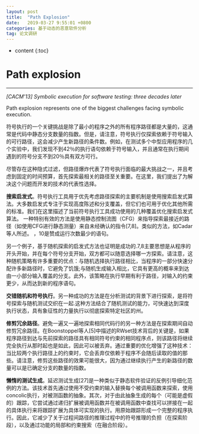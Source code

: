```yaml
---
layout: post
title:  "Path Explosion"
date:   2019-03-27 9:55:01 +0800
categories: 基于动态的恶意软件分析
tag: 论文调研
---
```

* content
{:toc}


# Path explosion
---
*[CACM’13] Symbolic execution for software testing: three decades later*

Path explosion represents one of the biggest challenges facing symbolic execution.

符号执行的一个关键挑战是除了最小的程序之外的所有程序路径都是大量的，这通常是代码中静态分支数量的指数。但是，请注意，符号执行仅探索依赖于符号输入的可行路径，这会减少产生新路径的条件数。例如，在测试多个中型应用程序的几个实验中，我们发现不到42％的执行语句依赖于符号输入，并且通常在执行期间遇到的符号分支不到20％具有双方可行。

尽管存在这种隐式过滤，但路径爆炸代表了符号执行面临的最大挑战之一，并且考虑到固定的时间预算，首先探索最相关的路径至关重要。在这里，我们提出了为解决这个问题而开发的技术的代表性选择。

**搜索启发式**。符号执行工具用于优先考虑路径探索的主要机制是使用搜索启发式算法。大多数启发式专注于实现高度陈述和分支覆盖，但它们也可用于优化其他所需的标准。我们在这里描述了当前符号执行工具成功使用的几种覆盖优化搜索启发式算法。
一种特别有效的方法是使用静态控制流图（CFG）来指导探索最接近的路径（如使用CFG进行静态测量）来自未经确认的指令[7,8]。类似的方法，如Cadar等人所述。 ，10是赞成运行次数最少的语句。

另一个例子，基于随机探索的启发式方法也证明是成功的.7,8主要思想是从程序的开头开始，并在每个符号分支开始，双方都可以随意选择哪一方探索。请注意，这种随机策略有许多重要的优点：与随机选择执行路径相比，当程序的一部分快速分配许多新路径时，它避免了饥饿;与随机生成输入相比，它具有更高的概率来到达由一小部分输入覆盖的分支。此外，该策略在执行早期有利于路径，对输入的约束更少，从而达到新的程序语句。

**交错随机和符号执行**。另一种成功的方法是在分析测试的背景下进行探索，是将符号探索与随机测试交织在一起.这种方法结合了随机测试的能力，可快速达到深度执行状态，具有象征性的力量执行以彻底探索特定社区的州。

**修剪冗余路径**。避免一遍又一遍地探索相同代码行的另一种方法是在探索期间自动修剪冗余路径。在Boonstoppel等人[5]中描述的RWset技术背后的关键是，如果程序路径到达与先前探索的路径具有相同符号约束的相同程序点，则该路径将继续完全执行从那时起也是如此，因此可以被丢弃。通过重要的优化增强了这种技术：当比较两个执行路径上的约束时，它会丢弃仅依赖于程序不会随后读取的值的那些。请注意，修剪这些路径的效果可能很大，因为通过继续执行产生的新路径的数量可以是已确定分支的数量的指数。

**懒惰的测试生成**。延迟测试生成[27]是一种类似于静态软件验证的反例引导细化范例的方法。该技术首先通过使用不受约束的输入替换每个被调用函数来探索，使用concolic执行，对被测函数的抽象。其次，对于由此抽象生成的每个（可能是虚假的）跟踪，它尝试通过递归扩展被调用函数并在被调用函数中查找可以拼接在一起的具体执行来将跟踪扩展为具体可实现的执行。用原始跟踪形成一个完整的程序执行。因此，它减少了关于过程间路径的推理过程中的符号推理的负担（在探索阶段），以及通过功能的局部和约束搜索（在融合阶段）。